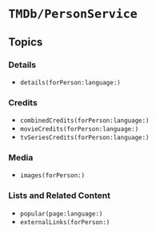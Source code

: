 # ``TMDb/PersonService``

## Topics

### Details

- ``details(forPerson:language:)``

### Credits

- ``combinedCredits(forPerson:language:)``
- ``movieCredits(forPerson:language:)``
- ``tvSeriesCredits(forPerson:language:)``

### Media

- ``images(forPerson:)``

### Lists and Related Content

- ``popular(page:language:)``
- ``externalLinks(forPerson:)``
